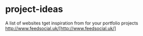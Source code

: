 # project-ideas
A list of websites tget inspiration from for your portfolio projects
http://www.feedsocial.uk/[http://www.feedsocial.uk/]
